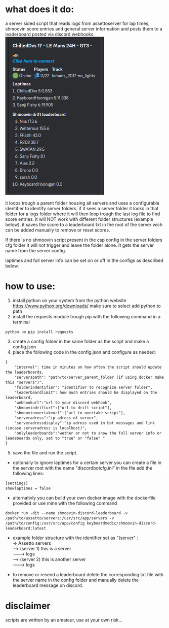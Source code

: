 # what does it do:
a server sided script that reads logs from assettoserver for lap times, shmoovin score entries and general server information and posts them to a leaderboard posted via discord webhooks.
![alt text](screenshot.png)

it loops trough a parent folder housing all servers and uses a configurable identifier to identify server folders. if it sees a server folder it looks in that folder for a logs folder where it will then loop trough the last log file to find score entries. it will NOT work with different folder structures (example below). it saves the score to a leaderboard txt in the root of the server wich can be added manually to remove or reset scores.

If there is no shmoovin script present in the csp config in the server folders cfg folder it will not trigger and leave the folder alone.
It gets the server name from the server config.

laptimes and full server info can be set on or off in the configs as described below.

# how to use:
1. install python on your system from the python website https://www.python.org/downloads/ make sure to select add python to path
2. install the requests module trough pip with the following command in a terminal
```
python -m pip install requests
```
3. create a config folder in the same folder as the script and make a config.json
4. place the following code in the config.json and configure as needed:
```
{
    "interval": time in minutes on how often the script should update the leaderboards,
    "serverspath": "path/to/server_parent_folder (if using docker make this "servers")",
    "folderindentifier": "identifier to recognize server folder",
    "leaderboardlimit": how much entries should be displayed on the leaderboard,
    "webhookurl":"url to your discord webhook",
    "shmoovindrifturl":["url to drift script"],
    "shmoovinovertakeurl":["url to overtake script"],
    "serveradress":"ip adress of server",
    "serveradressdisplay":"ip adress used in bot messages and link (incase serveradress is localhost)",
    "onlyleaderboards":"wether or not to show the full server info or leadeboards only, set to "true" or "false" "
}
```
5. save the file and run the script.

* optionally to ignore laptimes for a certain server you can create a file in the server root with the name "discordbotcfg.ini"
in the file add the following lines:
```
[settings]
showlaptimes = false
```

* alternativly you can build your own docker image with the dockerfile provided or use mine with the following command
```
docker run -dit --name shmoovin-discord-leaderboard -v /path/to/assetto/servers:/usr/src/app/servers -v /path/to/config:/usr/src/app/config keyboardmedic/shmoovin-discord-leaderboard:latest
```


* example folder structure with the identifier set as "(server" :  
-> Assetto servers  
--> (server 1) this is a server  
---> logs  
--> (server 2) this is another server  
---> logs  

* to remove or resend a leaderboard delete the corresponding txt file with the server name in the config folder and manually delete the leaderboard message on discord.

# disclaimer
scripts are written by an amateur, use at your own risk...
